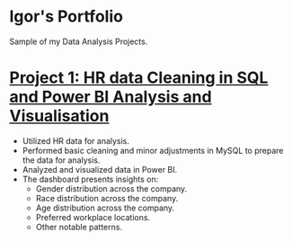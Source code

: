 # Igor's Portfolio
Sample of my Data Analysis Projects. 

# [Project 1: HR data Cleaning in SQL and Power BI Analysis and Visualisation](link.com)
* Utilized HR data for analysis.
* Performed basic cleaning and minor adjustments in MySQL to prepare the data for analysis.
* Analyzed and visualized data in Power BI.
* The dashboard presents insights on:
  * Gender distribution across the company.
  * Race distribution across the company.
  * Age distribution across the company.
  * Preferred workplace locations.
  * Other notable patterns.
